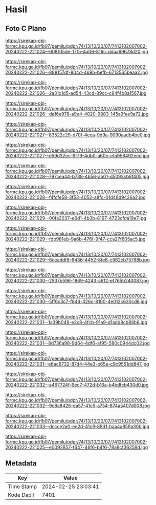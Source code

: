 # Hasil

## Foto C Plano

https://sirekap-obj-formc.kpu.go.id/fb07/pemilu/pdpr/74/13/10/20/07/7413102007002-20240222-221024--608105de-17f5-4a06-816c-ddaa69678d20.jpg

https://sirekap-obj-formc.kpu.go.id/fb07/pemilu/pdpr/74/13/10/20/07/7413102007002-20240222-221026--888157df-804d-469b-befb-6713565beaa2.jpg

https://sirekap-obj-formc.kpu.go.id/fb07/pemilu/pdpr/74/13/10/20/07/7413102007002-20240222-221026--2a31c1d5-ad54-43cd-89cc-c94f4b8a1567.jpg

https://sirekap-obj-formc.kpu.go.id/fb07/pemilu/pdpr/74/13/10/20/07/7413102007002-20240222-221026--da16e978-a9e4-4020-9883-145a9fee9a72.jpg

https://sirekap-obj-formc.kpu.go.id/fb07/pemilu/pdpr/74/13/10/20/07/7413102007002-20240222-221027--83522c29-d70f-4eca-9d9a-9090aadb4be0.jpg

https://sirekap-obj-formc.kpu.go.id/fb07/pemilu/pdpr/74/13/10/20/07/7413102007002-20240222-221027--d59d32ec-6f79-4db0-a60e-efa956492eed.jpg

https://sirekap-obj-formc.kpu.go.id/fb07/pemilu/pdpr/74/13/10/20/07/7413102007002-20240222-221028--797cea44-b738-4b56-ab01-d5093cb8f405.jpg

https://sirekap-obj-formc.kpu.go.id/fb07/pemilu/pdpr/74/13/10/20/07/7413102007002-20240222-221028--f4fcfe58-3f53-4052-a8fc-01d48d9426a2.jpg

https://sirekap-obj-formc.kpu.go.id/fb07/pemilu/pdpr/74/13/10/20/07/7413102007002-20240222-221029--00fa3037-e6d1-4b3b-8167-4723cfda19e7.jpg

https://sirekap-obj-formc.kpu.go.id/fb07/pemilu/pdpr/74/13/10/20/07/7413102007002-20240222-221029--fdb981eb-9a6b-476f-9f47-cca27f605ac5.jpg

https://sirekap-obj-formc.kpu.go.id/fb07/pemilu/pdpr/74/13/10/20/07/7413102007002-20240222-221029--6ceaddf8-6436-4452-8fe8-c962cb75798b.jpg

https://sirekap-obj-formc.kpu.go.id/fb07/pemilu/pdpr/74/13/10/20/07/7413102007002-20240222-221030--2537b596-1869-4243-a612-ef765b240087.jpg

https://sirekap-obj-formc.kpu.go.id/fb07/pemilu/pdpr/74/13/10/20/07/7413102007002-20240222-221030--5ff6c3c7-f84d-426c-8100-4e012c630cd6.jpg

https://sirekap-obj-formc.kpu.go.id/fb07/pemilu/pdpr/74/13/10/20/07/7413102007002-20240222-221031--1a39b048-e3c8-4fcb-91a9-d1add8cb88b8.jpg

https://sirekap-obj-formc.kpu.go.id/fb07/pemilu/pdpr/74/13/10/20/07/7413102007002-20240222-221031--8d736a98-9d64-4df6-af95-580c0944dc02.jpg

https://sirekap-obj-formc.kpu.go.id/fb07/pemilu/pdpr/74/13/10/20/07/7413102007002-20240222-221031--e6ac6732-87d4-44e3-b65e-c9c9551dd847.jpg

https://sirekap-obj-formc.kpu.go.id/fb07/pemilu/pdpr/74/13/10/20/07/7413102007002-20240222-221032--a467724f-9ec7-472d-b16a-b4bdfcb430d0.jpg

https://sirekap-obj-formc.kpu.go.id/fb07/pemilu/pdpr/74/13/10/20/07/7413102007002-20240222-221032--9c8a8426-ea57-41c5-a754-874a5407d008.jpg

https://sirekap-obj-formc.kpu.go.id/fb07/pemilu/pdpr/74/13/10/20/07/7413102007002-20240222-221033--dccce2a0-ee2d-41c9-88d1-baa4a859a30b.jpg

https://sirekap-obj-formc.kpu.go.id/fb07/pemilu/pdpr/74/13/10/20/07/7413102007002-20240222-221025--e0092857-f647-46f6-b4f6-78a8cf36258d.jpg


## Metadata

| Key        | Value               |
| ---------- | ------------------- |
| Time Stamp | 2024-02-25 23:03:41 |
| Kode Dapil | 7401                |



